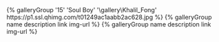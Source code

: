 <div class="gallery-group-main">
{% galleryGroup '15' 'Soul Boy' '\gallery\Khalil_Fong' https://p1.ssl.qhimg.com/t01249ac1aabb2ac628.jpg %}
{% galleryGroup name description link img-url %}
{% galleryGroup name description link img-url %}
</div>



<!-- <div class="gallery-group-main">
{% galleryGroup name description link img-url %}
{% galleryGroup name description link img-url %}
{% galleryGroup name description link img-url %}
</div>

name：图库名字
description：图库描述
link：连接到对应相册的地址
img-url：图库封面的地址

例如：
<div class="gallery-group-main">
{% galleryGroup '壁纸' '收藏的一些壁纸' '/gallery/wallpaper' https://img2023.cnblogs.com/blog/2233039/202403/2233039-20240301000822337-2125206689.jpg %}
</div> -->